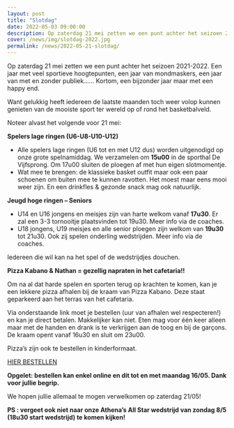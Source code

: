 ```yaml
---
layout: post
title: "Slotdag"
date: 2022-05-03 09:00:00
description: Op zaterdag 21 mei zetten we een punt achter het seizoen 2021-2022.
cover: /news/img/slotdag-2022.jpg
permalink: /news/2022-05-21-slotdag/
---
```


Op zaterdag 21 mei zetten we een punt achter het seizoen 2021-2022. Een jaar met veel sportieve hoogtepunten, een jaar van mondmaskers, een jaar van met en zonder publiek…… Kortom, een bijzonder jaar maar met een happy end. 

Want gelukkig heeft iedereen de laatste maanden toch weer volop kunnen genieten van de mooiste sport ter wereld op of rond het basketbalveld. 

Noteer alvast het volgende voor 21 mei: 

**Spelers lage ringen (U6-U8-U10-U12)**

- Alle spelers lage ringen (U6 tot en met U12 dus) worden uitgenodigd op onze grote spelnamiddag. We verzamelen om **15u00** in de sporthal De Vijfsprong. Om 17u00 sluiten de ploegen af met hun eigen slotmomentje.
- Wat mee te brengen: de klassieke basket outfit maar ook een paar schoenen om buiten mee te kunnen ravotten. Het moest maar eens mooi weer zijn. En een drinkfles & gezonde snack mag ook natuurlijk. 

**Jeugd hoge ringen – Seniors**

- U14 en U16 jongens en meisjes zijn van harte welkom vanaf **17u30**. Er zal een 3-3 tornooitje plaatsvinden tot 19u30. Meer info via de coaches.
- U18 jongens, U19 meisjes en alle senior ploegen zijn welkom van **19u30** tot 21u30. Ook zij spelen onderling wedstrijden. Meer info via de coaches.

Iedereen die wil kan na het spel of de wedstrijdjes douchen.

**Pizza Kabano & Nathan = gezellig napraten in het cafetaria!!**

Om na al dat harde spelen en sporten terug op krachten te komen, kan je een lekkere pizza afhalen bij de kraam van Pizza Kabano. Deze staat geparkeerd aan het terras van het cafetaria. 

Via onderstaande link moet je bestellen (uur van afhalen wel respecteren!) en kan je direct betalen. Makkelijker kan niet. Eten mag voor één keer alleen maar met de handen en drank is te verkrijgen aan de toog en bij de garçons. De kraam opent vanaf 16u30 en sluit om 23u00.

Pizza’s zijn ook te bestellen in kinderformaat.

[HIER BESTELLEN](https://pizzakabano.be/PIZZA-AANBOD-BASKET-LUMMEN-c132780760)

**Opgelet: bestellen kan enkel online en dit tot en met maandag 16/05. Dank voor jullie begrip.**

We hopen jullie allemaal te mogen verwelkomen op zaterdag 21/05! 

**PS : vergeet ook niet naar onze Athena’s All Star wedstrijd van zondag 8/5 (18u30 start wedstrijd) te komen kijken!**
